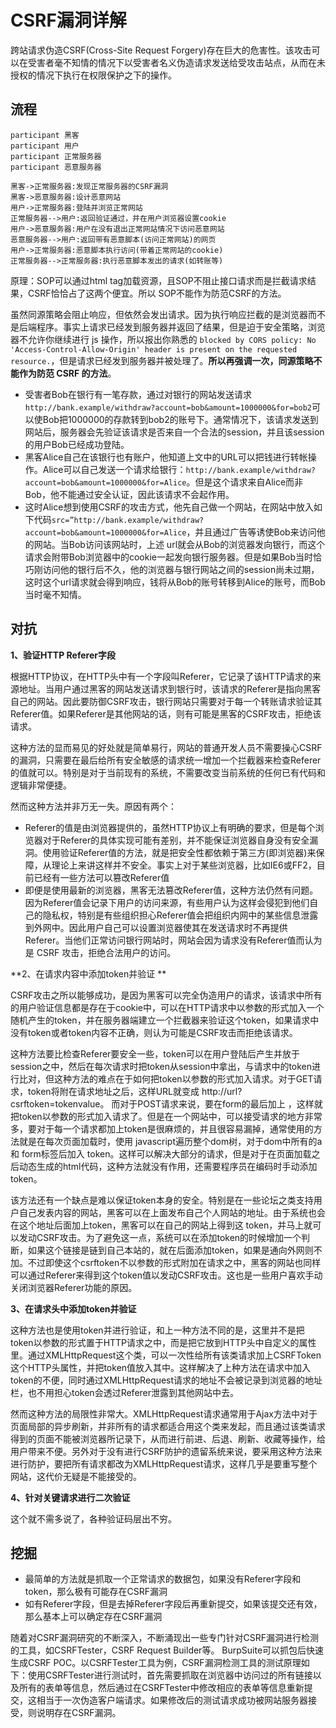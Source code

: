 # CSRF漏洞详解

跨站请求伪造CSRF(Cross-Site Request Forgery)存在巨大的危害性。该攻击可以在受害者毫不知情的情况下以受害者名义伪造请求发送给受攻击站点，从而在未授权的情况下执行在权限保护之下的操作。

## 流程

```sequence
participant 黑客
participant 用户
participant 正常服务器
participant 恶意服务器

黑客->正常服务器:发现正常服务器的CSRF漏洞
黑客->恶意服务器:设计恶意网站
用户->正常服务器:登陆并浏览正常网站
正常服务器-->用户:返回验证通过，并在用户浏览器设置cookie
用户->恶意服务器:用户在没有退出正常网站情况下访问恶意网站
恶意服务器-->用户:返回带有恶意脚本(访问正常网站)的网页
用户->正常服务器:恶意脚本执行访问(带着正常网站的cookie)
正常服务器-->正常服务器:执行恶意脚本发出的请求(如转账等)
```

原理：SOP可以通过html tag加载资源，且SOP不阻止接口请求而是拦截请求结果，CSRF恰恰占了这两个便宜。所以 SOP不能作为防范CSRF的方法。

虽然同源策略会阻止响应，但依然会发出请求。因为执行响应拦截的是浏览器而不是后端程序。事实上请求已经发到服务器并返回了结果，但是迫于安全策略，浏览器不允许你继续进行 js 操作，所以报出你熟悉的 `blocked by CORS policy: No 'Access-Control-Allow-Origin' header is present on the requested resource.`，但是请求已经发到服务器并被处理了。**所以再强调一次，同源策略不能作为防范 CSRF 的方法**。

+ 受害者Bob在银行有一笔存款，通过对银行的网站发送请求`http://bank.example/withdraw?account=bob&amount=1000000&for=bob2`可以使Bob把1000000的存款转到bob2的账号下。通常情况下，该请求发送到网站后，服务器会先验证该请求是否来自一个合法的session，并且该session的用户Bob已经成功登陆。
+ 黑客Alice自己在该银行也有账户，他知道上文中的URL可以把钱进行转帐操作。Alice可以自己发送一个请求给银行：`http://bank.example/withdraw?account=bob&amount=1000000&for=Alice`。但是这个请求来自Alice而非 Bob，他不能通过安全认证，因此该请求不会起作用。
+ 这时Alice想到使用CSRF的攻击方式，他先自己做一个网站，在网站中放入如下代码`src=”http://bank.example/withdraw?account=bob&amount=1000000&for=Alice`，并且通过广告等诱使Bob来访问他的网站。当Bob访问该网站时，上述 url就会从Bob的浏览器发向银行，而这个请求会附带Bob浏览器中的cookie一起发向银行服务器。但是如果Bob当时恰巧刚访问他的银行后不久，他的浏览器与银行网站之间的session尚未过期，这时这个url请求就会得到响应，钱将从Bob的账号转移到Alice的账号，而Bob当时毫不知情。

## 对抗

**1、验证HTTP Referer字段**

根据HTTP协议，在HTTP头中有一个字段叫Referer，它记录了该HTTP请求的来源地址。当用户通过黑客的网站发送请求到银行时，该请求的Referer是指向黑客自己的网站。因此要防御CSRF攻击，银行网站只需要对于每一个转账请求验证其Referer值。如果Referer是其他网站的话，则有可能是黑客的CSRF攻击，拒绝该请求。

这种方法的显而易见的好处就是简单易行，网站的普通开发人员不需要操心CSRF的漏洞，只需要在最后给所有安全敏感的请求统一增加一个拦截器来检查Referer的值就可以。特别是对于当前现有的系统，不需要改变当前系统的任何已有代码和逻辑非常便捷。

然而这种方法并非万无一失。原因有两个：

+ Referer的值是由浏览器提供的，虽然HTTP协议上有明确的要求，但是每个浏览器对于Referer的具体实现可能有差别，并不能保证浏览器自身没有安全漏洞。使用验证Referer值的方法，就是把安全性都依赖于第三方(即浏览器)来保障，从理论上来讲这样并不安全。事实上对于某些浏览器，比如IE6或FF2，目前已经有一些方法可以篡改Referer值
+ 即便是使用最新的浏览器，黑客无法篡改Referer值，这种方法仍然有问题。因为Referer值会记录下用户的访问来源，有些用户认为这样会侵犯到他们自己的隐私权，特别是有些组织担心Referer值会把组织内网中的某些信息泄露到外网中。因此用户自己可以设置浏览器使其在发送请求时不再提供Referer。当他们正常访问银行网站时，网站会因为请求没有Referer值而认为是 CSRF 攻击，拒绝合法用户的访问。

**2、在请求内容中添加token并验证 **

CSRF攻击之所以能够成功，是因为黑客可以完全伪造用户的请求，该请求中所有的用户验证信息都是存在于cookie中，可以在HTTP请求中以参数的形式加入一个随机产生的token，并在服务器端建立一个拦截器来验证这个token，如果请求中没有token或者token内容不正确，则认为可能是CSRF攻击而拒绝该请求。

这种方法要比检查Referer要安全一些，token可以在用户登陆后产生并放于session之中，然后在每次请求时把token从session中拿出，与请求中的token进行比对，但这种方法的难点在于如何把token以参数的形式加入请求。对于GET请求，token将附在请求地址之后，这样URL就变成 http://url?csrftoken=tokenvalue。 而对于POST请求来说，要在form的最后加上 ，这样就把token以参数的形式加入请求了。但是在一个网站中，可以接受请求的地方非常多，要对于每一个请求都加上token是很麻烦的，并且很容易漏掉，通常使用的方法就是在每次页面加载时，使用 javascript遍历整个dom树，对于dom中所有的a和 form标签后加入 token。这样可以解决大部分的请求，但是对于在页面加载之后动态生成的html代码，这种方法就没有作用，还需要程序员在编码时手动添加token。    

该方法还有一个缺点是难以保证token本身的安全。特别是在一些论坛之类支持用户自己发表内容的网站，黑客可以在上面发布自己个人网站的地址。由于系统也会在这个地址后面加上token，黑客可以在自己的网站上得到这 token，并马上就可以发动CSRF攻击。为了避免这一点，系统可以在添加token的时候增加一个判断，如果这个链接是链到自己本站的，就在后面添加token，如果是通向外网则不加。不过即使这个csrftoken不以参数的形式附加在请求之中，黑客的网站也同样可以通过Referer来得到这个token值以发动CSRF攻击。这也是一些用户喜欢手动关闭浏览器Referer功能的原因。

**3、在请求头中添加token并验证**

这种方法也是使用token并进行验证，和上一种方法不同的是，这里并不是把token以参数的形式置于HTTP请求之中，而是把它放到HTTP头中自定义的属性里。通过XMLHttpRequest这个类，可以一次性给所有该类请求加上CSRFToken这个HTTP头属性，并把token值放入其中。这样解决了上种方法在请求中加入token的不便，同时通过XMLHttpRequest请求的地址不会被记录到浏览器的地址栏，也不用担心token会透过Referer泄露到其他网站中去。        

然而这种方法的局限性非常大。XMLHttpRequest请求通常用于Ajax方法中对于页面局部的异步刷新，并非所有的请求都适合用这个类来发起，而且通过该类请求得到的页面不能被浏览器所记录下，从而进行前进、后退、刷新、收藏等操作，给用户带来不便。另外对于没有进行CSRF防护的遗留系统来说，要采用这种方法来进行防护，要把所有请求都改为XMLHttpRequest请求，这样几乎是要重写整个网站，这代价无疑是不能接受的。

**4、针对关键请求进行二次验证**

这个就不需多说了，各种验证码层出不穷。

## 挖掘

+ 最简单的方法就是抓取一个正常请求的数据包，如果没有Referer字段和token，那么极有可能存在CSRF漏洞
+ 如有Referer字段，但是去掉Referer字段后再重新提交，如果该提交还有效，那么基本上可以确定存在CSRF漏洞

随着对CSRF漏洞研究的不断深入，不断涌现出一些专门针对CSRF漏洞进行检测的工具，如CSRFTester，CSRF Request Builder等。 BurpSuite可以抓包后快速生成CSRF POC。以CSRFTester工具为例，CSRF漏洞检测工具的测试原理如下：使用CSRFTester进行测试时，首先需要抓取在浏览器中访问过的所有链接以及所有的表单等信息，然后通过在CSRFTester中修改相应的表单等信息重新提交，这相当于一次伪造客户端请求。如果修改后的测试请求成功被网站服务器接受，则说明存在CSRF漏洞。

